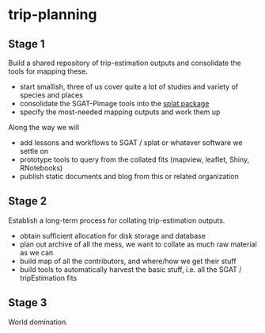 # trip-planning

## Stage 1

Build a shared repository of trip-estimation outputs and consolidate the tools for mapping these. 

* start smallish, three of us cover quite a lot of studies and variety of species and places
* consolidate the SGAT-Pimage tools into the [splat package](https://github.com/Trackage/splat)
* specify the  most-needed mapping outputs and work them up

Along the way we will 

* add lessons and workflows to SGAT / splat or whatever software we settle on
* prototype tools to query from the collated fits (mapview, leaflet, Shiny, RNotebooks)
* publish static documents and blog from this or related organization

## Stage 2

Establish a long-term process for collating trip-estimation outputs. 

* obtain sufficient allocation for disk storage and database
* plan out archive of all the mess, we want to collate as much raw material as we can
* build map of all the contributors, and where/how we get their stuff
* build tools to automatically harvest the basic stuff, i.e. all the SGAT / tripEstimation fits

## Stage 3

World domination. 
